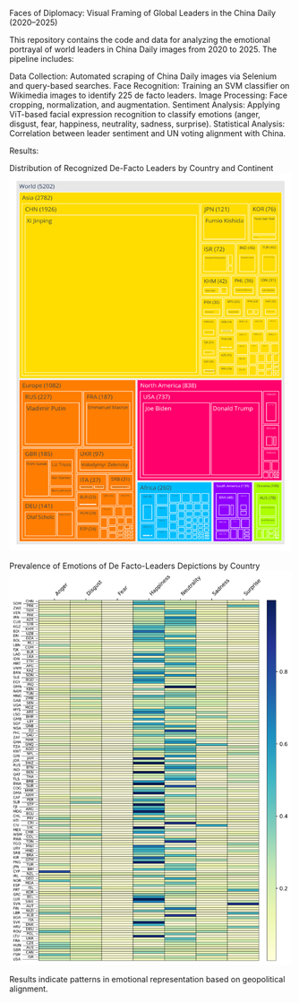 Faces of Diplomacy: Visual Framing of Global Leaders in the China Daily (2020–2025)

This repository contains the code and data for analyzing the emotional portrayal of world leaders in China Daily images from 2020 to 2025. The pipeline includes:

Data Collection: Automated scraping of China Daily images via Selenium and query-based searches.
Face Recognition: Training an SVM classifier on Wikimedia images to identify 225 de facto leaders.
Image Processing: Face cropping, normalization, and augmentation.
Sentiment Analysis: Applying ViT-based facial expression recognition to classify emotions (anger, disgust, fear, happiness, neutrality, sadness, surprise).
Statistical Analysis: Correlation between leader sentiment and UN voting alignment with China.

Results:

Distribution of Recognized De-Facto Leaders by Country and Continent
![Treemap](https://raw.githubusercontent.com/Pigeon-Effect/Faces-of-Diplomacy/refs/heads/main/results/treemap.svg)


Prevalence of Emotions of De Facto-Leaders Depictions by Country
![Emotion Prevalence Heatmap](https://raw.githubusercontent.com/Pigeon-Effect/Faces-of-Diplomacy/refs/heads/main/results/emotion_prevalence_heatmap_all_countries.svg)



Results indicate patterns in emotional representation based on geopolitical alignment.
